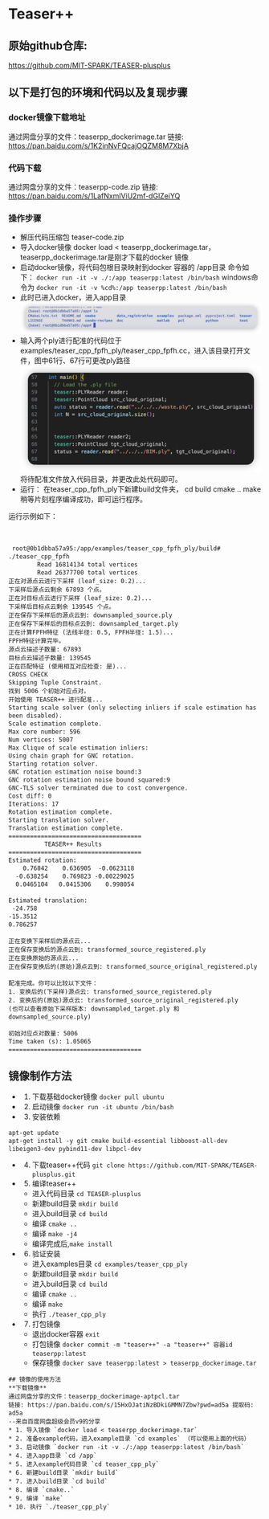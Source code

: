 # Teaser++

## 原始github仓库:
https://github.com/MIT-SPARK/TEASER-plusplus

## 以下是打包的环境和代码以及复现步骤

### docker镜像下载地址

通过网盘分享的文件：teaserpp_dockerimage.tar
链接: https://pan.baidu.com/s/1K2inNvFQcajOQZM8M7XbjA


### 代码下载
通过网盘分享的文件：teaserpp-code.zip
链接: https://pan.baidu.com/s/1LafNxmlViU2mf-dGlZeiYQ

### 操作步骤
- 解压代码压缩包 teaser-code.zip 
- 导入docker镜像 docker load < teaserpp_dockerimage.tar，teaserpp_dockerimage.tar是刚才下载的docker 镜像
- 启动docker镜像，将代码包根目录映射到docker 容器的 /app目录
命令如下：
`docker run -it -v ./:/app teaserpp:latest /bin/bash`
windows命令为 `docker run -it -v %cd%:/app teaserpp:latest /bin/bash`
- 此时已进入docker，进入app目录
![img1](imgs/1748941047445.jpg)
- 输入两个ply进行配准的代码位于examples/teaser_cpp_fpfh_ply/teaser_cpp_fpfh.cc，进入该目录打开文件，图中61行、67行可更改ply路径
![img2](imgs/iShot_2025-06-03_17.00.39.png)
将待配准文件放入代码目录，并更改此处代码即可。
- 运行：
在teaser_cpp_fpfh_ply下新建build文件夹，
cd build
cmake ..
make 
稍等片刻程序编译成功，即可运行程序。

运行示例如下：
```


 root@0b1dbba57a95:/app/examples/teaser_cpp_fpfh_ply/build# ./teaser_cpp_fpfh 
        Read 16814134 total vertices 
        Read 26377700 total vertices 
正在对源点云进行下采样 (leaf_size: 0.2)...
下采样后源点云剩余 67893 个点。
正在对目标点云进行下采样 (leaf_size: 0.2)...
下采样后目标点云剩余 139545 个点。
正在保存下采样后的源点云到: downsampled_source.ply
正在保存下采样后的目标点云到: downsampled_target.ply
正在计算FPFH特征 (法线半径: 0.5, FPFH半径: 1.5)...
FPFH特征计算完毕。
源点云描述子数量: 67893
目标点云描述子数量: 139545
正在匹配特征 (使用相互对应检查: 是)...
CROSS CHECK
Skipping Tuple Constraint.
找到 5006 个初始对应点对。
开始使用 TEASER++ 进行配准...
Starting scale solver (only selecting inliers if scale estimation has been disabled).
Scale estimation complete.
Max core number: 596
Num vertices: 5007
Max Clique of scale estimation inliers: 
Using chain graph for GNC rotation.
Starting rotation solver.
GNC rotation estimation noise bound:3
GNC rotation estimation noise bound squared:9
GNC-TLS solver terminated due to cost convergence.
Cost diff: 0
Iterations: 17
Rotation estimation complete.
Starting translation solver.
Translation estimation complete.
=====================================
          TEASER++ Results           
=====================================
Estimated rotation: 
    0.76842    0.636905  -0.0623118
  -0.638254    0.769823 -0.00229025
  0.0465104   0.0415306    0.998054

Estimated translation: 
 -24.758
-15.3512
0.786257

正在变换下采样后的源点云...
正在保存变换后的源点云到: transformed_source_registered.ply
正在变换原始的源点云...
正在保存变换后的(原始)源点云到: transformed_source_original_registered.ply

配准完成。你可以比较以下文件：
1. 变换后的(下采样)源点云: transformed_source_registered.ply
2. 变换后的(原始)源点云: transformed_source_original_registered.ply
(也可以查看原始下采样版本: downsampled_target.ply 和 downsampled_source.ply)

初始对应点对数量: 5006
Time taken (s): 1.05065
=====================================
```

## 镜像制作方法

* 1. 下载基础docker镜像 `docker pull ubuntu`
* 2. 启动镜像 `docker run -it ubuntu /bin/bash`
* 3. 安装依赖
```
apt-get update
apt-get install -y git cmake build-essential libboost-all-dev libeigen3-dev pybind11-dev libpcl-dev

```
* 4. 下载teaser++代码 `git clone https://github.com/MIT-SPARK/TEASER-plusplus.git`
* 5. 编译teaser++
  * 进入代码目录 `cd TEASER-plusplus`
  * 新建build目录 `mkdir build`
  * 进入build目录 `cd build`
  * 编译 `cmake ..`
  * 编译 `make -j4`
  * 编译完成后,`make install`
* 6. 验证安装
  * 进入examples目录 `cd examples/teaser_cpp_ply`
  * 新建build目录 `mkdir build`
  * 进入build目录 `cd build`
  * 编译 `cmake ..`
  * 编译 `make`
  * 执行 `./teaser_cpp_ply`
* 7. 打包镜像
  * 退出docker容器 `exit`
  * 打包镜像 `docker commit -m "teaser++" -a "teaser++" 容器id teaserpp:latest`
  * 保存镜像 `docker save teaserpp:latest > teaserpp_dockerimage.tar`
```
## 镜像的使用方法
**下载镜像**
通过网盘分享的文件：teaserpp_dockerimage-aptpcl.tar
链接: https://pan.baidu.com/s/15HxOJatiNzBDkiGMMN7Zbw?pwd=ad5a 提取码: ad5a 
--来自百度网盘超级会员v9的分享
* 1. 导入镜像 `docker load < teaserpp_dockerimage.tar`
* 2. 准备example代码，进入example目录 `cd examples` （可以使用上面的代码）
* 3. 启动镜像 `docker run -it -v ./:/app teaserpp:latest /bin/bash`
* 4. 进入app目录 `cd /app`
* 5. 进入example代码目录 `cd teaser_cpp_ply`
* 6. 新建build目录 `mkdir build`
* 7. 进入build目录 `cd build`
* 8. 编译 `cmake..`
* 9. 编译 `make`
* 10. 执行 `./teaser_cpp_ply`
```
